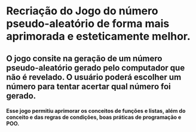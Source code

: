 # Recriação do Jogo do número pseudo-aleatório de forma mais aprimorada e esteticamente melhor.
## O jogo consite na geração de um número pseudo-aleatório gerado pelo computador que não é revelado. O usuário poderá escolher um número para tentar acertar qual número foi gerado.
#### Esse jogo permitiu aprimorar os conceitos de funções e listas, além do conceito e das regras de condições, boas práticas de programação e POO.